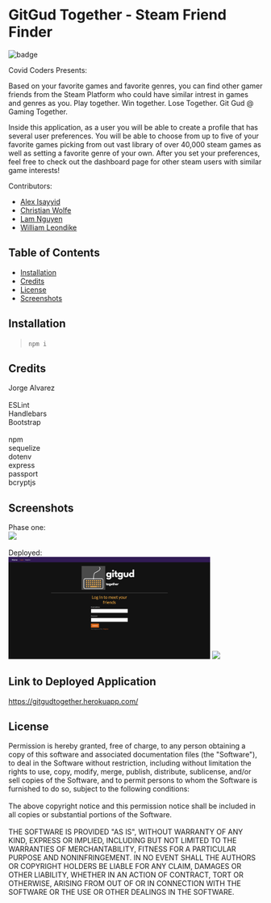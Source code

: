 # GitGud Together - Steam Friend Finder

  ![badge](https://img.shields.io/badge/License-MIT-blue)

  Covid Coders Presents:
  
  Based on your favorite games and favorite genres, you can find other gamer friends from the Steam Platform who could have similar intrest in games and genres as you. Play together. Win together. Lose Together. Git Gud @ Gaming Together.

  Inside this application, as a user you will be able to create a profile that has several user preferences. You will be able to choose from up to five of your favorite games picking from out vast library of over 40,000 steam games as well as setting a favorite genre of your own. After you set your preferences, feel free to check out the dashboard page for other steam users with similar game interests!

  Contributors: <br>
  - [Alex Isayyid](https://github.com/aisayyid) <br>
  - [Christian Wolfe](https://github.com/christianwolfe) <br>
  - [Lam Nguyen](https://github.com/lamcnguyen89) <br>
  - [William Leondike](https://github.com/WLeondike) <br>


  ## Table of Contents

  * [Installation](#installation)
  * [Credits](#credits)
  * [License](#license)
  * [Screenshots](#screenshots)
  

  ## Installation
  
  > ``` npm i ```
  
  
  ## Credits
  
  Jorge Alvarez <br><br> ESLint <br> Handlebars <br> Bootstrap <br><br> npm <br> sequelize <br> dotenv <br> express <br> passport <br> bcryptjs
  

  ## Screenshots

  Phase one: <br>
  <img src =".\public\images\phaseOneHomePage.png" width="400">

  Deployed: <br>
  <img src =".\public\images\ggtogether.png" width="400">
  <img src =".\public\images\deployed.png" width="400">

  ## Link to Deployed Application
  https://gitgudtogether.herokuapp.com/


  ## License
  
  Permission is hereby granted, free of charge, to any person obtaining a copy of this software and associated documentation files (the "Software"), to deal in the Software without restriction, including without limitation the rights to use, copy, modify, merge, publish, distribute, sublicense, and/or sell copies of the Software, and to permit persons to whom the Software is furnished to do so, subject to the following conditions: <br> <br> The above copyright notice and this permission notice shall be included in all copies or substantial portions of the Software. <br> <br> THE SOFTWARE IS PROVIDED "AS IS", WITHOUT WARRANTY OF ANY KIND, EXPRESS OR IMPLIED, INCLUDING BUT NOT LIMITED TO THE WARRANTIES OF MERCHANTABILITY, FITNESS FOR A PARTICULAR PURPOSE AND NONINFRINGEMENT. IN NO EVENT SHALL THE AUTHORS OR COPYRIGHT HOLDERS BE LIABLE FOR ANY CLAIM, DAMAGES OR OTHER LIABILITY, WHETHER IN AN ACTION OF CONTRACT, TORT OR OTHERWISE, ARISING FROM OUT OF OR IN CONNECTION WITH THE SOFTWARE OR THE USE OR OTHER DEALINGS IN THE SOFTWARE.

